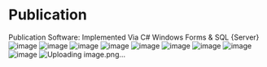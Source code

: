 # Publication
Publication Software: Implemented Via C# Windows Forms &amp; SQL {Server}
![image](https://user-images.githubusercontent.com/67589592/127314513-e1c71532-d4e2-47ca-944b-b6159eda7dbf.png) 
![image](https://user-images.githubusercontent.com/67589592/127314508-a8248e70-cd22-4137-99d2-4a328d93c636.png)
![image](https://user-images.githubusercontent.com/67589592/127314623-4652cb98-86ae-465d-88fe-5d5165dbc29b.png)
![image](https://user-images.githubusercontent.com/67589592/127314770-c9d8400e-fde4-4369-bc13-cc5ebc31a76f.png)
![image](https://user-images.githubusercontent.com/67589592/127314996-c645b2c0-2d7d-4461-9c47-ba314c8c7936.png)
![image](https://user-images.githubusercontent.com/67589592/127315055-2836592e-f84a-471b-a2fa-d914a774ee09.png)
![image](https://user-images.githubusercontent.com/67589592/127315105-fb026b5f-0e20-472c-b2a3-f4a921d722fa.png)
![image](https://user-images.githubusercontent.com/67589592/127315214-510433c6-d567-491d-8bf2-36dbf966fd48.png)
![image](https://user-images.githubusercontent.com/67589592/127315264-d52f45b3-0854-4d1b-96bb-ec96154a5e33.png)
![Uploading image.png…]()
